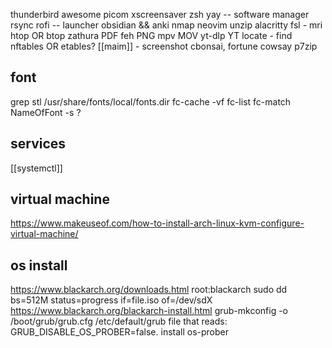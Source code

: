 thunderbird
awesome
picom
xscreensaver
zsh
yay -- software manager
rsync
rofi -- launcher
obsidian && anki
nmap
neovim
unzip
alacritty
fsl - mri
htop OR btop
zathura PDF
feh PNG
mpv MOV
yt-dlp YT
locate - find
nftables OR etables?
[[maim]] - screenshot
cbonsai, fortune cowsay
p7zip
## font
grep stl /usr/share/fonts/local/fonts.dir
fc-cache -vf
fc-list
fc-match NameOfFont -s
?
## services
[[systemctl]]

## virtual machine
https://www.makeuseof.com/how-to-install-arch-linux-kvm-configure-virtual-machine/

## os install
https://www.blackarch.org/downloads.html
	root:blackarch
	sudo dd bs=512M status=progress if=file.iso of=/dev/sdX
	https://www.blackarch.org/blackarch-install.html
grub-mkconfig -o /boot/grub/grub.cfg
/etc/default/grub file that reads: GRUB_DISABLE_OS_PROBER=false. install os-prober